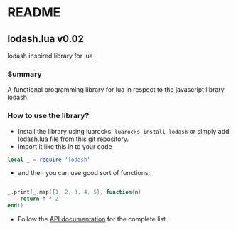 # README #

## lodash.lua v0.02
lodash inspired library for lua

### Summary ###

A functional programming library for lua in respect to the javascript library lodash.

### How to use the library? ###

- Install the library using luarocks:  ```luarocks install lodash```
   or simply add lodash.lua file from this git repository.
- import it like this in to your code 
```lua
local _ = require 'lodash'
```
- and then you can use good sort of functions:

```lua

_.print(_.map({1, 2, 3, 4, 5}, function(n)
	return n * 2
end))
```

- Follow the [API documentation](http://tedmog.github.io/lodash.lua) for the complete list.
